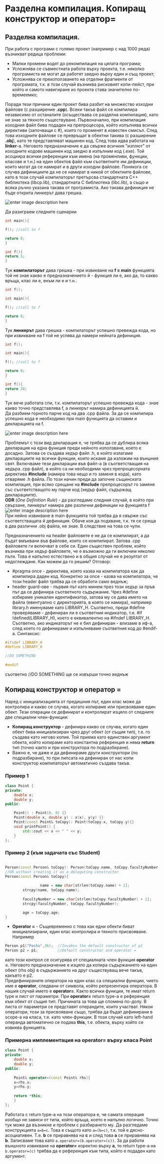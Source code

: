 # Разделна компилация. Копиращ конструктор и оператор=

## Разделна компилация.

При работа с програми с голямо проект (например с над 1000 реда) възникват редица проблеми:
- Малки промени водят до рекомпилация на цялата програма;
- Усложнява се съвместната работа върху проекта, т.е. няколко програмиста не могат да работят заедно върху един и същ проект;
- Усложнява се преизползването на отделни фрагменти от програмата, т.к. в този случай възниква рисковият копи-пейст, при който и самото навигиране из проекта става значително по-времеемко;  
  
Поради тези причини един проект бива разбит на множество изходни файлове (с разширение **.cpp**). Всеки такъв файл се компилира независимо от останалите (осъществава се разделна компилация), като не знае за тяхното съществуване. Първоначално, при компилация изходния файл бива подаден на препроцесора, който изпълнява всички директиви (започващи с #), които го променят в известен смисъл. След това изходните файлове се превръщат в обектни такива (с разширение **.obj**), като те представляват машинен код. След това идва работата на **linker**-a. Неговото предназначение е да свърже всичкия "изплют" от изходните кодове машинен код заедно в изпълним код (.exe). Той асоциира всички референции към имена (на променливи, функции, класове и т.н.) на един обектов файл към съответните им дефиниции, които могат да се намират и в други изходни файлове. Понякога се случва дефинициите да не се намират в никой от обектните файлове, като в този случай компилаторът претърсва стандартната C++ библиотека (libcp.lib), стандартната C библиотека (libc.lib), а също и всяка ръчно указана такава от програмиста. Ако такава дефиниция не бъде открита линкерът дава грешка.  

![enter image description here](https://gamedevunboxed.com/wp-content/uploads/2019/08/image.png)

Да разиграем следните сценарии  

```c++
int main(){

f(); //call to f

return 0;
}

int f(){
return 5;
}
```
Тук **компилаторът** дава грешка - при извикване на **f** в **main** функцията той не знае какво е предназначението й - функция ли е, ако да, то какво връща, клас ли е, енъм ли е и т.н.. 

```c++
int f();

int main(){

f(); //call to f

return 0;
}
```
Тук **линкерът** дава грешка - компилаторът успешно превежда кода, но при извикване на f той не успява да намери нейната дефиниция. 

```c++
int f();

int main(){

f(); //call to f

return 0;
}

int f(){
return 20;
}
```
Тук вече работата спи, т.к. компилаторът успешно превежда кода - знае какво точно представлява f, а линкерът намира дефиницията й.  
Да разбием горното парче код на два .cpp файла. За да се компилира успешно кода е необходимо при main функцията да оставим и декларацията на f.  

![enter image description here](https://i.imgur.com/mcVGeox.jpg)  

Проблемът с този вид декларация е, че трябва да се дублира всяка декларация на една функция преди нейното използване, което е досадно. Затова се създава хедър файл .h, в който излагаме декларациите на всички функции, които искаме да изложим на външния свят. Включваме тези декларации във файл-а (в съответстващия на хедъра .cpp файл), в който са ни необходими чрез препроцесорната директива **#include** (намира това нещо и го заменя в кода), като отваряме .h файла. По този начин преди да започне същинската компилация, при всяко срещане на **#include** препроцесорът го заменя със съответстващото му парче код (хедър файл, съдържащ декларациите).  
**ODR** (_One Definition Rule_) - да разгледаме следния случай, в който при свързане, линкерът намира две различни дефиниции на функцията f  
![enter image description here](https://i.imgur.com/SE5DQIX.jpg)  
При нейно извикване в main функцията той трябва да я свърже със съответстващата й дефиниция. Обаче коя да подхване, т.к. тя се среща в два различни .obj файла, не знае. В следствие на това се чупи.  

Предназначението на header файловете е не да се компилират, а да бъдат вмъквани във файлове, които се компилират. Затова .cpp файловете ги включват в себе си. 
Един съществен проблем, който възниква при хедър файловете, че е възможно да ги включим няколко пъти. Това е напълно естествено и в общия случай не е резултат от недоглеждане. Как можем да го решим? Отговор: 
- #pragma once - директива, която казва на компилатора как да компилира даден код. Конкретно за once - казва на компилатора, че този header файл трябва да се обработи само веднъж;
- header guard-ове - първия път като минем през този хедър за пръв път да се дефинира съответното съдържание. 
Чрез #define избираме уникален идентификатор, затова му се дава името на файла (евентуално с директорията, в която се намира), например library.h именуваме като LIBRARY_H. Съответно, преди #define проверяваме - дефиниран ли е съответния индикатор, т.е. #if !defined(LIBRARY_H), което е еквивалентно на #ifndef LIBRARY_H. Съответно, ако индикаторът не е бил дефиниран - влизаме в иф-а, след което го дефинираме и изпълняваме съответния код до #endif-a. Синтаксис:
```c++
#ifndef LIBRARY_H
#define LIBRARY_H

//DO SOMETHING
	
#endif
```
съответно //DO SOMETHING ще се извърши точно веднъж 

## Копиращ конструктор и оператор =

Наред с инициализацията от предишния път, един клас може да контролира и какво се случва, когато копираме или присвояваме един обект. Тези операции се дефинират и контролират изцяло от следните две специални член-функции:  
- **Копиращ конструктор** - дефинира какво се случва, когато един обект бива инициализиран чрез друг обект (от същия тип), т.е. го създава като негово копие. Той приема като единствен аргумент обекта, който копираме като константна референция и няма **return** тип (точно както и при конструктора по подразбиране).
- Важно е, че даже и да дефинираме други конструктори (по подразбиране), то при липсата на дефиниран от нас копи конструктор компилаторът автоматично създава такъв. 

### Пример 1
```c++
class Point {
private:
	double x;
	double y;
public:

	Point() : Point(0, 0) {}
	Point(double x, double y) : x(x), y(y) {}
	Point(const Point& toCopy): Point(toCopy.x, toCopy.y){}
	void printPoint() {
		std::cout << x << " " << y;
	}
};

```

### Пример 2 (към задачата със Student)

```c++

Person(const Person& toCopy): Person(toCopy.name, toCopy.facultyNumber, toCopy.age){}   //invokes the default constructor in the initializer list
//OR without creating it as a delegating constructor
Person(const Person& toCopy){
 
                name = new char[strlen(toCopy.name) + 1]; 
		strcpy(name, toCopy.name);
		
		facultyNumber = new char[strlen(toCopy.facultyNumber) + 1];
		strcpy(facultyNumber, toCopy.facultyNumber);

		age = toCopy.age;
}

```
- **Operator =** - 
Същевременно с това как едни обекти биват инициализирани, един клас контролира и тяхното присвояване. Например
```c++
Person p1("Pesho",26);  //Invokes the default constructor of p1
Person p2 = p1;         //Default constructor and operator =
```
като този контрол се осигурява от специалната член функция **operator =**. Неговото предназначение е изцяло да копира съдържанието на един обект (rhs obj) в съдържанието на друг съществуващ вече такъв, какъвто е p2.  
Предефинираните оператори на един клас са специални функции, чието име е **operator**, следвани от символа, който репрезентира оператора. В нашия случай името е **operator=**. Както всички функции, те имат return type и лист от параметри. При **operator=** return type-a е референция към обект от същия тип. Причината за това ще спомена по-долу. 
В листа от параметри се представят операндите, които участват. Някои оператори, този за присвояване също, трябва да бъдат дефинирани в scope-a на класа, т.е. като член-функции. В този случай като left-hand операнда автоматично се подава **this**, т.е. обекта, върху който се извиква функцията.  
	
### Примерна имплементация на operator= върху класа Point
```c++
class Point {
private:
	double x;
	double y;
public:
	
	Point& operator=(const Point& rhs){
	x=rhs.x;
	y=rhs.y;
	
	return *this;
	}
};
```
Работата с return type-a на този оператора e, че самата операция изобщо не зависи от типа, който връща, което е напълно логично. Точно тук може да възникне и проблем с разбирането му. Да разгледаме конструкцията ```a=b=c```. Това е същото като ```a=(b=c)```, т.к. той е дясно-асоциативен. Т.е. **b** се приравнява на **c** и след това **a** се приравнява на **b**. Записваме това като ```a.operator=(b.operator=(c))```. За да работи външното извикване на **operator=** коректно върху **a**, то return type-a на ```b.operator=(c)``` трябва да е референция към типа, който е подаден като аргумент.  
